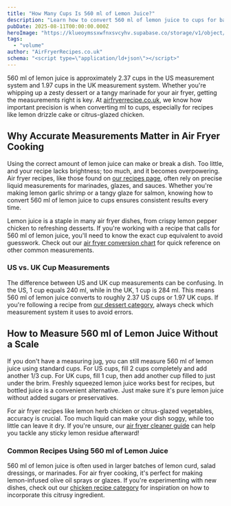 ```yaml
---
title: "How Many Cups Is 560 ml of Lemon Juice?"
description: "Learn how to convert 560 ml of lemon juice to cups for baking and cooking. Get precise measurements for UK and US cups in seconds!"
pubDate: 2025-08-11T00:00:00.000Z
heroImage: "https://klueoymssxwfnxsvcyhv.supabase.co/storage/v1/object/public/md/how-many-cups-is-560-ml-of-lemon-juice-a930a33c.webp"
tags:
  - "volume"
author: "AirFryerRecipes.co.uk"
schema: "<script type=\"application/ld+json\"></script>"
---
```


<p>560 ml of lemon juice is approximately 2.37 cups in the US measurement system and 1.97 cups in the UK measurement system. Whether you're whipping up a zesty dessert or a tangy marinade for your air fryer, getting the measurements right is key. At <a href=https://www.airfryerrecipe.co.uk>airfryerrecipe.co.uk</a>, we know how important precision is when converting ml to cups, especially for recipes like lemon drizzle cake or citrus-glazed chicken.</p>

<h2>Why Accurate Measurements Matter in Air Fryer Cooking</h2>  
<p>Using the correct amount of lemon juice can make or break a dish. Too little, and your recipe lacks brightness; too much, and it becomes overpowering. Air fryer recipes, like those found on <a href=https://www.airfryerrecipe.co.uk/recipes>our recipes page</a>, often rely on precise liquid measurements for marinades, glazes, and sauces. Whether you're making lemon garlic shrimp or a tangy glaze for salmon, knowing how to convert 560 ml of lemon juice to cups ensures consistent results every time.</p>  

<p>Lemon juice is a staple in many air fryer dishes, from crispy lemon pepper chicken to refreshing desserts. If you're working with a recipe that calls for 560 ml of lemon juice, you'll need to know the exact cup equivalent to avoid guesswork. Check out our <a href=https://www.airfryerrecipe.co.uk/air-fryer-conversion-chart>air fryer conversion chart</a> for quick reference on other common measurements.</p>  

<h3>US vs. UK Cup Measurements</h3>  
<p>The difference between US and UK cup measurements can be confusing. In the US, 1 cup equals 240 ml, while in the UK, 1 cup is 284 ml. This means 560 ml of lemon juice converts to roughly 2.37 US cups or 1.97 UK cups. If you're following a recipe from <a href=https://www.airfryerrecipe.co.uk/recipe-category/dessert>our dessert category</a>, always check which measurement system it uses to avoid errors.</p>  

<h2>How to Measure 560 ml of Lemon Juice Without a Scale</h2>  
<p>If you don't have a measuring jug, you can still measure 560 ml of lemon juice using standard cups. For US cups, fill 2 cups completely and add another 1/3 cup. For UK cups, fill 1 cup, then add another cup filled to just under the brim. Freshly squeezed lemon juice works best for recipes, but bottled juice is a convenient alternative. Just make sure it's pure lemon juice without added sugars or preservatives.</p>  

<p>For air fryer recipes like lemon herb chicken or citrus-glazed vegetables, accuracy is crucial. Too much liquid can make your dish soggy, while too little can leave it dry. If you're unsure, our <a href=https://www.airfryerrecipe.co.uk/air-fryer-cleaner>air fryer cleaner guide</a> can help you tackle any sticky lemon residue afterward!</p>  

<h3>Common Recipes Using 560 ml of Lemon Juice</h3>  
<p>560 ml of lemon juice is often used in larger batches of lemon curd, salad dressings, or marinades. For air fryer cooking, it's perfect for making lemon-infused olive oil sprays or glazes. If you're experimenting with new dishes, check out our <a href=https://www.airfryerrecipe.co.uk/recipe-category/chicken>chicken recipe category</a> for inspiration on how to incorporate this citrusy ingredient.</p>